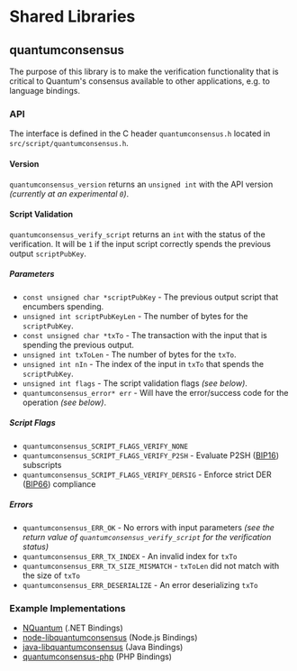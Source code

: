 Shared Libraries
================

## quantumconsensus

The purpose of this library is to make the verification functionality that is critical to Quantum's consensus available to other applications, e.g. to language bindings.

### API

The interface is defined in the C header `quantumconsensus.h` located in  `src/script/quantumconsensus.h`.

#### Version

`quantumconsensus_version` returns an `unsigned int` with the API version *(currently at an experimental `0`)*.

#### Script Validation

`quantumconsensus_verify_script` returns an `int` with the status of the verification. It will be `1` if the input script correctly spends the previous output `scriptPubKey`.

##### Parameters
- `const unsigned char *scriptPubKey` - The previous output script that encumbers spending.
- `unsigned int scriptPubKeyLen` - The number of bytes for the `scriptPubKey`.
- `const unsigned char *txTo` - The transaction with the input that is spending the previous output.
- `unsigned int txToLen` - The number of bytes for the `txTo`.
- `unsigned int nIn` - The index of the input in `txTo` that spends the `scriptPubKey`.
- `unsigned int flags` - The script validation flags *(see below)*.
- `quantumconsensus_error* err` - Will have the error/success code for the operation *(see below)*.

##### Script Flags
- `quantumconsensus_SCRIPT_FLAGS_VERIFY_NONE`
- `quantumconsensus_SCRIPT_FLAGS_VERIFY_P2SH` - Evaluate P2SH ([BIP16](https://github.com/quantum/bips/blob/master/bip-0016.mediawiki)) subscripts
- `quantumconsensus_SCRIPT_FLAGS_VERIFY_DERSIG` - Enforce strict DER ([BIP66](https://github.com/quantum/bips/blob/master/bip-0066.mediawiki)) compliance

##### Errors
- `quantumconsensus_ERR_OK` - No errors with input parameters *(see the return value of `quantumconsensus_verify_script` for the verification status)*
- `quantumconsensus_ERR_TX_INDEX` - An invalid index for `txTo`
- `quantumconsensus_ERR_TX_SIZE_MISMATCH` - `txToLen` did not match with the size of `txTo`
- `quantumconsensus_ERR_DESERIALIZE` - An error deserializing `txTo`

### Example Implementations
- [NQuantum](https://github.com/NicolasDorier/NQuantum/blob/master/NQuantum/Script.cs#L814) (.NET Bindings)
- [node-libquantumconsensus](https://github.com/bitpay/node-libquantumconsensus) (Node.js Bindings)
- [java-libquantumconsensus](https://github.com/dexX7/java-libquantumconsensus) (Java Bindings)
- [quantumconsensus-php](https://github.com/Bit-Wasp/quantumconsensus-php) (PHP Bindings)
